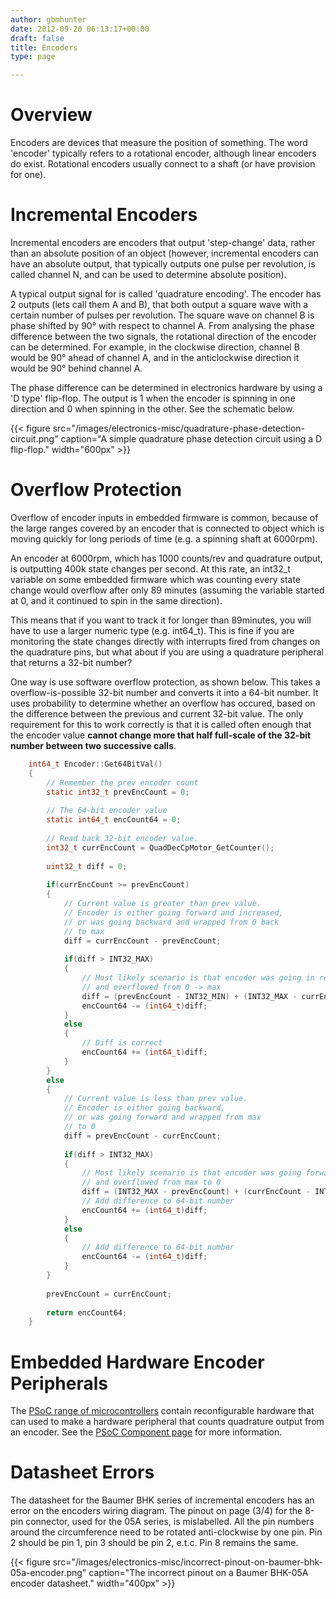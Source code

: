 ```yaml
---
author: gbmhunter
date: 2012-09-20 06:13:17+00:00
draft: false
title: Encoders
type: page

---
```


# Overview

Encoders are devices that measure the position of something. The word 'encoder' typically refers to a rotational encoder, although linear encoders do exist. Rotational encoders usually connect to a shaft (or have provision for one).

# Incremental Encoders

Incremental encoders are encoders that output 'step-change' data, rather than an absolute position of an object (however, incremental encoders can have an absolute output, that typically outputs one pulse per revolution, is called channel N, and can be used to determine absolute position).

A typical output signal for is called 'quadrature encoding'. The encoder has 2 outputs (lets call them A and B), that both output a square wave with a certain number of pulses per revolution. The square wave on channel B is phase shifted by 90° with respect to channel A. From analysing the phase difference between the two signals, the rotational direction of the encoder can be determined. For example, in the clockwise direction, channel B would be 90° ahead of channel A, and in the anticlockwise direction it would be 90° behind channel A.

The phase difference can be determined in electronics hardware by using a 'D type' flip-flop. The output is 1 when the encoder is spinning in one direction and 0 when spinning in the other. See the schematic below.

{{< figure src="/images/electronics-misc/quadrature-phase-detection-circuit.png" caption="A simple quadrature phase detection circuit using a D flip-flop."  width="600px" >}}

# Overflow Protection

Overflow of encoder inputs in embedded firmware is common, because of the large ranges covered by an encoder that is connected to object which is moving quickly for long periods of time (e.g. a spinning shaft at 6000rpm).

An encoder at 6000rpm, which has 1000 counts/rev and quadrature output, is outputting 400k state changes per second. At this rate, an int32_t variable on some embedded firmware which was counting every state change would overflow after only 89 minutes (assuming the variable started at 0, and it continued to spin in the same direction).

This means that if you want to track it for longer than 89minutes, you will have to use a larger numeric type (e.g. int64_t). This is fine if you are monitoring the state changes directly with interrupts fired from changes on the quadrature pins, but what about if you are using a quadrature peripheral that returns a 32-bit number?

One way is use software overflow protection, as shown below. This takes a overflow-is-possible 32-bit number and converts it into a 64-bit number. It uses probability to determine whether an overflow has occured, based on the difference between the previous and current 32-bit value. The only requirement for this to work correctly is that it is called often enough that the encoder value **cannot change more that half full-scale of the 32-bit number between two successive calls**.

```c
    int64_t Encoder::Get64BitVal()
    {
    	// Remember the prev encoder count
    	static int32_t prevEncCount = 0;
    
    	// The 64-bit encoder value
    	static int64_t encCount64 = 0;
    
    	// Read back 32-bit encoder value.
    	int32_t currEncCount = QuadDecCpMotor_GetCounter();
    
    	uint32_t diff = 0;
    
    	if(currEncCount >= prevEncCount)
    	{
    		// Current value is greater than prev value.
    		// Encoder is either going forward and increased, 
    		// or was going backward and wrapped from 0 back
    		// to max
    		diff = currEncCount - prevEncCount;
    
    		if(diff > INT32_MAX)
    		{
    			// Most likely scenario is that encoder was going in reverse
    			// and overflowed from 0 -> max
    			diff = (prevEncCount - INT32_MIN) + (INT32_MAX - currEncCount);
    			encCount64 -= (int64_t)diff;
    		}
    		else
    		{
    			// Diff is correct
    			encCount64 += (int64_t)diff;
    		}
    	}
    	else
    	{
    		// Current value is less than prev value.
    		// Encoder is either going backward, 
    		// or was going forward and wrapped from max
    		// to 0
    		diff = prevEncCount - currEncCount;
    
    		if(diff > INT32_MAX)
    		{
    			// Most likely scenario is that encoder was going forward
    			// and overflowed from max to 0
    			diff = (INT32_MAX - prevEncCount) + (currEncCount - INT32_MIN);
    			// Add difference to 64-bit number
    			encCount64 += (int64_t)diff;
    		}
    		else
    		{
    			// Add difference to 64-bit number
    			encCount64 -= (int64_t)diff;
    		}
    	}
    
    	prevEncCount = currEncCount;
    
    	return encCount64;
    }
```

# Embedded Hardware Encoder Peripherals


The [PSoC range of microcontrollers](http://blog.mbedded.ninja/programming/microcontrollers/psoc) contain reconfigurable hardware that can used to make a hardware peripheral that counts quadrature output from an encoder. See the [PSoC Component page](http://blog.mbedded.ninja/programming/microcontrollers/psoc/components) for more information.

# Datasheet Errors


The datasheet for the Baumer BHK series of incremental encoders has an error on the encoders wiring diagram. The pinout on page (3/4) for the 8-pin connector, used for the 05A series, is mislabelled. All the pin numbers around the circumference need to be rotated anti-clockwise by one pin. Pin 2 should be pin 1, pin 3 should be pin 2, e.t.c. Pin 8 remains the same.

{{< figure src="/images/electronics-misc/incorrect-pinout-on-baumer-bhk-05a-encoder.png" caption="The incorrect pinout on a Baumer BHK-05A encoder datasheet."  width="400px" >}}
